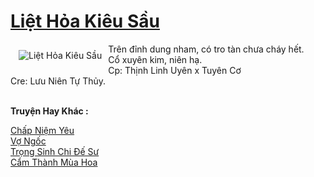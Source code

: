 <a href="https://utruyen.com/liet-hoa-kieu-sau/24907/" title="Liệt Hỏa Kiêu Sầu"><h1>Liệt Hỏa Kiêu Sầu</h1></a><div style="display:table"><img align="right" style="float: left; padding: 10px;" src="https://utruyen.com/images/story/200x260/liet-hoa-kieu-sau.jpg" alt="Liệt Hỏa Kiêu Sầu">Trên đỉnh dung nham, có tro tàn chưa cháy hết.<br/>Cổ xuyên kim, niên hạ.<br/>Cp: Thịnh Linh Uyên x Tuyên Cơ<br/>Cre: Lưu Niên Tự Thủy.</div><p><br><b>Truyện Hay Khác :</b></p><a href="https://utruyen.com/chap-niem-yeu/16905/" alt="Chấp Niệm Yêu">Chấp Niệm Yêu</a><br/><a href="https://github.com/quanluxury/truyenhot/tree/master/truyenhay/12273/" alt="Vợ Ngốc">Vợ Ngốc</a><br/><a href="https://github.com/quanluxury/ngontinh_sac/tree/master/truyenhay/24623/" alt="Trọng Sinh Chi Đế Sư">Trọng Sinh Chi Đế Sư</a><br/><a href="https://github.com/quanluxury/ngontinh_sac/tree/master/truyenhay/22579/" alt="Cẩm Thành Mùa Hoa">Cẩm Thành Mùa Hoa</a><br/>